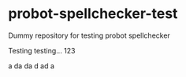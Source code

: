 # probot-spellchecker-test
Dummy repository for testing probot spellchecker

Testing testing... 123

a
da
da
d
ad
a

